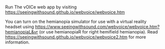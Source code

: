 Run The vOICe web app by visiting 
https://seeingwithsound.github.io/webvoice/webvoice.htm

You can turn on the hemianopia simulator for use with a virtual reality headset using
https://www.seeingwithsound.com/webvoice/webvoice.htm?hemianopiaL&vr
(or use hemianopiaR for right hemifield hemianopia). Read
https://seeingwithsound.github.io/webvoice/webvoice2.htm for more information.
